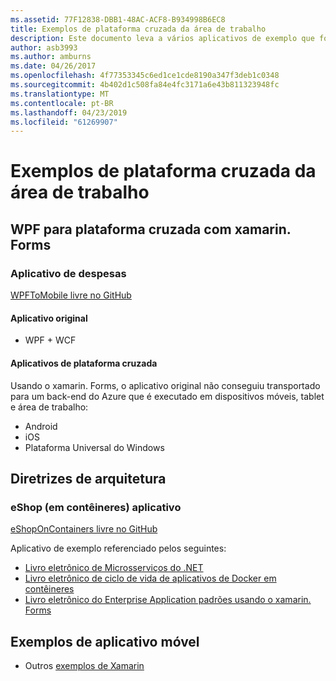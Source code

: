 ```yaml
---
ms.assetid: 77F12838-DBB1-48AC-ACF8-B934998B6EC8
title: Exemplos de plataforma cruzada da área de trabalho
description: Este documento leva a vários aplicativos de exemplo que foram adaptados para serem executados como aplicativos de plataforma cruzada com Xamarin.
author: asb3993
ms.author: amburns
ms.date: 04/26/2017
ms.openlocfilehash: 4f77353345c6ed1ce1cde8190a347f3deb1c0348
ms.sourcegitcommit: 4b402d1c508fa84e4fc3171a6e43b811323948fc
ms.translationtype: MT
ms.contentlocale: pt-BR
ms.lasthandoff: 04/23/2019
ms.locfileid: "61269907"
---
```

# <a name="cross-platform-desktop-samples"></a>Exemplos de plataforma cruzada da área de trabalho

## <a name="wpf-to-cross-platform-with-xamarinforms"></a>WPF para plataforma cruzada com xamarin. Forms

### <a name="expenses-app"></a>Aplicativo de despesas

[WPFToMobile livre no GitHub](https://github.com/nishanil/WPFToMobile)

#### <a name="original-app"></a>Aplicativo original

* WPF + WCF

#### <a name="cross-platform-apps"></a>Aplicativos de plataforma cruzada

Usando o xamarin. Forms, o aplicativo original não conseguiu transportado para um back-end do Azure que é executado em dispositivos móveis, tablet e área de trabalho:

* Android
* iOS
* Plataforma Universal do Windows

## <a name="architecture-guidance"></a>Diretrizes de arquitetura

### <a name="eshop-on-containers-app"></a>eShop (em contêineres) aplicativo

[eShopOnContainers livre no GitHub](https://github.com/dotnet-architecture/eShopOnContainers)

Aplicativo de exemplo referenciado pelos seguintes:

* [Livro eletrônico de Microsserviços do .NET](https://aka.ms/microservicesebook)
* [Livro eletrônico de ciclo de vida de aplicativos de Docker em contêineres](https://aka.ms/dockerlifecycleebook)
* [Livro eletrônico do Enterprise Application padrões usando o xamarin. Forms](~/xamarin-forms/enterprise-application-patterns/index.md)

## <a name="mobile-app-samples"></a>Exemplos de aplicativo móvel

* Outros [exemplos de Xamarin](https://developer.xamarin.com/samples/)
